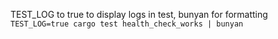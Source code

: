 TEST_LOG to true to display logs in test, bunyan for formatting
```TEST_LOG=true cargo test health_check_works | bunyan```